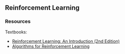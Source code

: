 ## Reinforcement Learning


### Resources
Textbooks:
- [Reinforcement Learning: An Introduction (2nd Edition)](http://incompleteideas.net/book/bookdraft2017nov5.pdf)
- [Algorithms for Reinforcement Learning](https://sites.ualberta.ca/~szepesva/papers/RLAlgsInMDPs.pdf)
